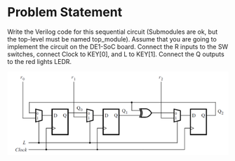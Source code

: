 # Problem Statement

Write the Verilog code for this sequential circuit (Submodules are ok, but the top-level must be named top_module). Assume that you are going to implement the circuit on the DE1-SoC board. Connect the R inputs to the SW switches, connect Clock to KEY[0], and L to KEY[1]. Connect the Q outputs to the red lights LEDR.

![alt text](image.png)

